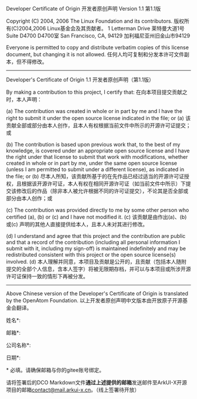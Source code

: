Developer Certificate of Origin 
 开发者原创声明 
 Version 1.1 
 第1.1版 

 Copyright (C) 2004, 2006 The Linux Foundation and its contributors. 
 版权所有(C)2004,2006 Linux基金会及其贡献者。 
 1 Letterman Drive 
 莱特曼大道1号 
 Suite D4700 
 D4700室 
 San Francisco, CA, 94129 
 加利福尼亚州旧金山市94129 

 Everyone is permitted to copy and distribute verbatim copies of this license document, but changing it is not allowed. 
 任何人均可复制和分发本许可文件副本，但不得修改。 
***************************************************

 Developer's Certificate of Origin 1.1 
 开发者原创声明（第1.1版） 

 By making a contribution to this project, I certify that: 
 在向本项目提交贡献之时，本人声明： 

 (a) The contribution was created in whole or in part by me and I have the right to submit it under the open source license indicated in the file; or 
 (a) 该贡献全部或部分由本人创作，且本人有权根据当前文件中所示的开源许可证提交；或 

 (b) The contribution is based upon previous work that, to the best of my knowledge, is covered under an appropriate open source license and I have the right under that license to submit that work with modifications, whether created in whole or in part by me, under the same open source license (unless I am permitted to submit under a different license), as indicated in the file; or 
 (b) 尽本人所知，该贡献所基于的在先作品已经过适当的开源许可证授权，且根据该开源许可证，本人有权在相同开源许可证（如当前文件中所示）下提交该修改后的作品（除非本人被允许根据不同的许可证提交），不论其是否全部或部分由本人创作；或 

 (c) The contribution was provided directly to me by some other person who certified (a), (b) or (c) and I have not modified it. 
 (c) 该贡献是由作出(a)、(b) 或(c) 声明的其他人直接提供给本人，且本人未对其进行修改。 

 (d) I understand and agree that this project and the contribution are public and that a record of the contribution (including all personal information I submit with it, including my sign-off) is maintained indefinitely and may be redistributed consistent with this project or the open source license(s) involved. 
 (d) 本人理解并同意，本项目及贡献是公开的，且贡献（包括本人随附提交的全部个人信息，含本人签字）将被无限期存档，并可以与本项目或所涉开源许可证保持一致的情形下再被分发。 

***************************************************
 Above Chinese version of the Developer's Certificate of Origin is translated by the OpenAtom Foundation. 
 以上开发者原创声明中文版本由开放原子开源基金会翻译。

 

姓名\*:

邮箱\*:

公司名称\*:

日期\*:

\* 必填。请确保邮箱与你的gitee账号绑定。

请将签署后的DCO Markdown文件**通过上述提供的邮箱**发送邮件至ArkUI-X开源项目的邮箱[contact@mail.arkui-x.cn](mailto:contact@mail.arkui-x.cn)。（线上签署待开放）